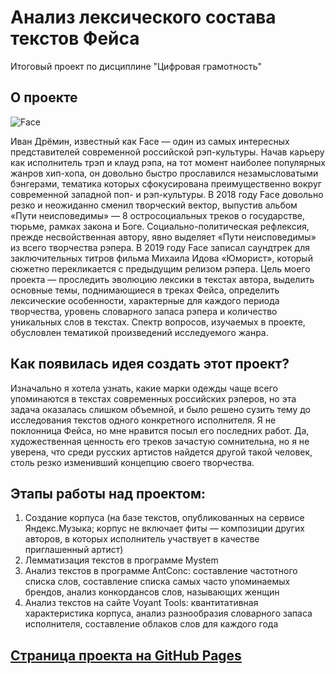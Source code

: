 # Анализ лексического состава текстов Фейса
Итоговый проект по дисциплине "Цифровая грамотность"

## О проекте

![Face](https://github.com/katerimark/katerimark.github.io/blob/master/project/face.jpeg)

Иван Дрёмин, известный как Face — один из самых интересных представителей современной российской рэп-культуры. Начав карьеру как исполнитель трэп и клауд рэпа, на тот момент наиболее популярных жанров хип-хопа, он довольно быстро прославился незамысловатыми бэнгерами, тематика которых сфокусирована преимущественно вокруг современной западной поп- и рэп-культуры. В 2018 году Face довольно резко и неожиданно сменил творческий вектор, выпустив альбом «Пути неисповедимы» — 8 остросоциальных треков о государстве, тюрьме, рамках закона и Боге. Социально-политическая рефлексия, прежде несвойственная автору, явно выделяет «Пути неисповедимы» из всего творчества рэпера. В 2019 году Face записал саундтрек для заключительных титров фильма Михаила Идова «Юморист», который сюжетно перекликается с предыдущим релизом рэпера. Цель моего проекта — проследить эволюцию лексики в текстах автора, выделить основные темы, поднимающиеся в треках Фейса, определить лексические особенности, характерные для каждого периода творчества, уровень словарного запаса рэпера и количество уникальных слов в текстах. Спектр вопросов, изучаемых в проекте, обусловлен тематикой произведений исследуемого жанра.

## Как появилась идея создать этот проект?
Изначально я хотела узнать, какие марки одежды чаще всего упоминаются в текстах современных российских рэперов, но эта задача оказалась слишком объемной, и было решено сузить тему до исследования текстов одного конкретного исполнителя. Я не поклонница Фейса, но мне нравится посыл его последних работ. Да, художественная ценность его треков зачастую сомнительна, но я не уверена, что среди русских артистов найдется другой такой человек, столь резко изменивший концепцию своего творчества.

## Этапы работы над проектом:
1. Создание корпуса (на базе текстов, опубликованных на сервисе Яндекс.Музыка; корпус не включает фиты — композиции других авторов, в которых исполнитель участвует в качестве приглашенный артист)
2. Лемматизация текстов в программе Mystem
3. Анализ текстов в программе AntConc: составление частотного списка слов, составление списка самых часто упоминаемых брендов, анализ конкордансов слов, называющих женщин
4. Анализ текстов на сайте Voyant Tools: квантитативная характеристика корпуса, анализ разнообразия словарного запаса исполнителя, составление облаков слов для каждого года

## [Страница проекта на GitHub Pages](https://katerimark.github.io/project/project.html)
